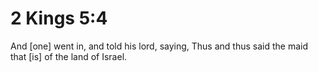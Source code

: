 # 2 Kings 5:4

And [one] went in, and told his lord, saying, Thus and thus said the maid that [is] of the land of Israel.